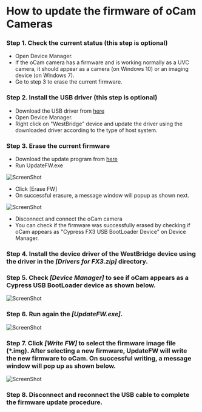 # How to update the firmware of oCam Cameras
### Step 1. Check the current status (this step is optional)
* Open Device Manager.
* If the oCam camera has a firmware and is working normally as a UVC camera, it should appear as a camera (on Windows 10) or an imaging device (on Windows 7).
* Go to step 3 to erase the current firmware.

### Step 2. Install the USB driver (this step is optional)
* Download the USB driver from [here](https://github.com/withrobot/oCam/blob/master/Firmware/Update_FW/Drivers%20for%20FX3.zip)
* Open Device Manager.
* Right click on "WestBridge" device and update the driver using the downloaded driver according to the type of host system.

### Step 3. Erase the current firmware
* Download the update program from [here]()<br/>
 * Run UpdateFW.exe

![ScreenShot]()

  * Click [Erase FW]
  * On successful erasure, a message window will popup as shown next.

![ScreenShot]()

* Disconnect and connect the oCam camera
 * You can check if the firmware was successfully erased by checking if oCam appears as "Cypress FX3 USB BootLoader Device" on Device Manager.




### Step 4. Install the device driver of the WestBridge device using the driver in the *[Drivers for FX3.zip]* directory.
### Step 5. Check *[Device Manager]* to see if oCam appears as a Cypress USB BootLoader device as shown below.
![ScreenShot](../../images/3_driver_setup.jpg)
### Step 6. Run again the *[UpdateFW.exe]*.

![ScreenShot](../../images/4_UpdateFW.jpg)
### Step 7. Click *[Write FW]* to select the firmware image file (*.img). After selecting a new firmware, UpdateFW will write the new firmware to oCam. On successful writing, a message window will pop up as shown below.
![ScreenShot](../../images/5_Firmware_Update.JPG)
### Step 8. Disconnect and reconnect the USB cable to complete the firmware update procedure.
